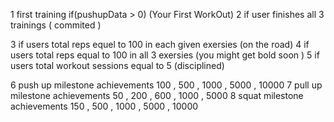 1 first training if(pushupData > 0) (Your First WorkOut)
2 if user finishes all 3 trainings ( commited )

3 if users total reps equel to 100 in each given exersies (on the road)
4 if users total reps equal to 100 in all 3 exersies (you might get bold soon )
5 if users total workout sessions equal to 5 (disciplined)

6 push up milestone achievements 100 , 500 , 1000 , 5000 , 10000
7 pull up milestone achievements 50 , 200 , 600 , 1000 , 5000
8 squat milestone achievements 150 , 500 , 1000 , 5000 , 10000
